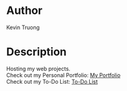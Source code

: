 # Author
Kevin Truong

# Description
Hosting my web projects.
<br>
Check out my Personal Portfolio: [My Portfolio](https://kinhvin.github.io/Personal-Portfolio/)
<br>
Check out my To-Do List: [To-Do List](https://kinhvin.github.io/To-Do-List/)
